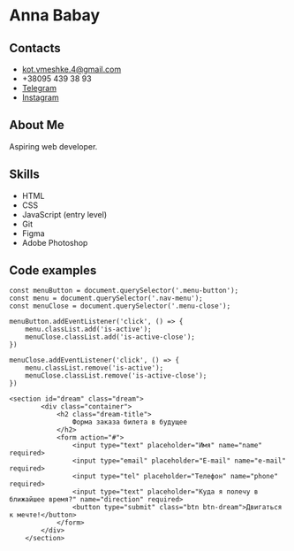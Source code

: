 # Anna Babay

## Contacts
* kot.vmeshke.4@gmail.com
* +38095 439 38 93
* [Telegram](https://t.me/Anna_Babay)
* [Instagram](https://www.instagram.com/babay_anna/?hl=ru)

## About Me

Aspiring web developer.

## Skills
* HTML
* CSS
* JavaScript (entry level)
* Git
* Figma
* Adobe Photoshop

## Code examples
```
const menuButton = document.querySelector('.menu-button');
const menu = document.querySelector('.nav-menu');
const menuClose = document.querySelector('.menu-close');

menuButton.addEventListener('click', () => {
    menu.classList.add('is-active');
    menuClose.classList.add('is-active-close');
})

menuClose.addEventListener('click', () => {
    menu.classList.remove('is-active');
    menuClose.classList.remove('is-active-close');
})
```
```
<section id="dream" class="dream">
        <div class="container">
            <h2 class="dream-title">
                Форма заказа билета в будущее
            </h2>
            <form action="#">
                <input type="text" placeholder="Имя" name="name" required>
                <input type="email" placeholder="E-mail" name="e-mail" required>
                <input type="tel" placeholder="Телефон" name="phone" required>
                <input type="text" placeholder="Куда я полечу в ближайшее время?" name="direction" required>
                <button type="submit" class="btn btn-dream">Двигаться к мечте!</button>
            </form>
        </div>
    </section>
```